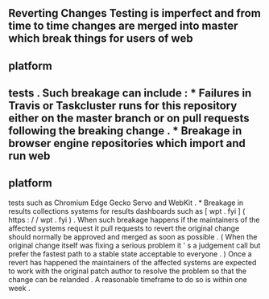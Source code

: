 #
Reverting
Changes
Testing
is
imperfect
and
from
time
to
time
changes
are
merged
into
master
which
break
things
for
users
of
web
-
platform
-
tests
.
Such
breakage
can
include
:
*
Failures
in
Travis
or
Taskcluster
runs
for
this
repository
either
on
the
master
branch
or
on
pull
requests
following
the
breaking
change
.
*
Breakage
in
browser
engine
repositories
which
import
and
run
web
-
platform
-
tests
such
as
Chromium
Edge
Gecko
Servo
and
WebKit
.
*
Breakage
in
results
collections
systems
for
results
dashboards
such
as
[
wpt
.
fyi
]
(
https
:
/
/
wpt
.
fyi
)
.
When
such
breakage
happens
if
the
maintainers
of
the
affected
systems
request
it
pull
requests
to
revert
the
original
change
should
normally
be
approved
and
merged
as
soon
as
possible
.
(
When
the
original
change
itself
was
fixing
a
serious
problem
it
'
s
a
judgement
call
but
prefer
the
fastest
path
to
a
stable
state
acceptable
to
everyone
.
)
Once
a
revert
has
happened
the
maintainers
of
the
affected
systems
are
expected
to
work
with
the
original
patch
author
to
resolve
the
problem
so
that
the
change
can
be
relanded
.
A
reasonable
timeframe
to
do
so
is
within
one
week
.
